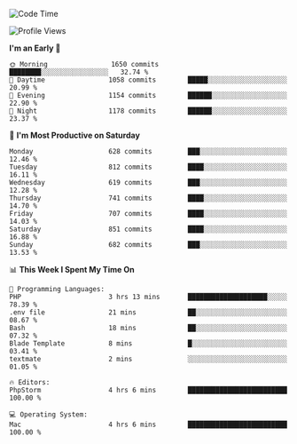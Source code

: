 <!--START_SECTION:waka-->
![Code Time](http://img.shields.io/badge/Code%20Time-4%2C065%20hrs%207%20mins-blue)

![Profile Views](http://img.shields.io/badge/Profile%20Views-0-blue)

**I'm an Early 🐤** 

```text
🌞 Morning                1650 commits        ████████░░░░░░░░░░░░░░░░░   32.74 % 
🌆 Daytime                1058 commits        █████░░░░░░░░░░░░░░░░░░░░   20.99 % 
🌃 Evening                1154 commits        ██████░░░░░░░░░░░░░░░░░░░   22.90 % 
🌙 Night                  1178 commits        ██████░░░░░░░░░░░░░░░░░░░   23.37 % 
```
📅 **I'm Most Productive on Saturday** 

```text
Monday                   628 commits         ███░░░░░░░░░░░░░░░░░░░░░░   12.46 % 
Tuesday                  812 commits         ████░░░░░░░░░░░░░░░░░░░░░   16.11 % 
Wednesday                619 commits         ███░░░░░░░░░░░░░░░░░░░░░░   12.28 % 
Thursday                 741 commits         ████░░░░░░░░░░░░░░░░░░░░░   14.70 % 
Friday                   707 commits         ████░░░░░░░░░░░░░░░░░░░░░   14.03 % 
Saturday                 851 commits         ████░░░░░░░░░░░░░░░░░░░░░   16.88 % 
Sunday                   682 commits         ███░░░░░░░░░░░░░░░░░░░░░░   13.53 % 
```


📊 **This Week I Spent My Time On** 

```text
💬 Programming Languages: 
PHP                      3 hrs 13 mins       ████████████████████░░░░░   78.39 % 
.env file                21 mins             ██░░░░░░░░░░░░░░░░░░░░░░░   08.67 % 
Bash                     18 mins             ██░░░░░░░░░░░░░░░░░░░░░░░   07.32 % 
Blade Template           8 mins              █░░░░░░░░░░░░░░░░░░░░░░░░   03.41 % 
textmate                 2 mins              ░░░░░░░░░░░░░░░░░░░░░░░░░   01.05 % 

🔥 Editors: 
PhpStorm                 4 hrs 6 mins        █████████████████████████   100.00 % 

💻 Operating System: 
Mac                      4 hrs 6 mins        █████████████████████████   100.00 % 
```


<!--END_SECTION:waka-->
